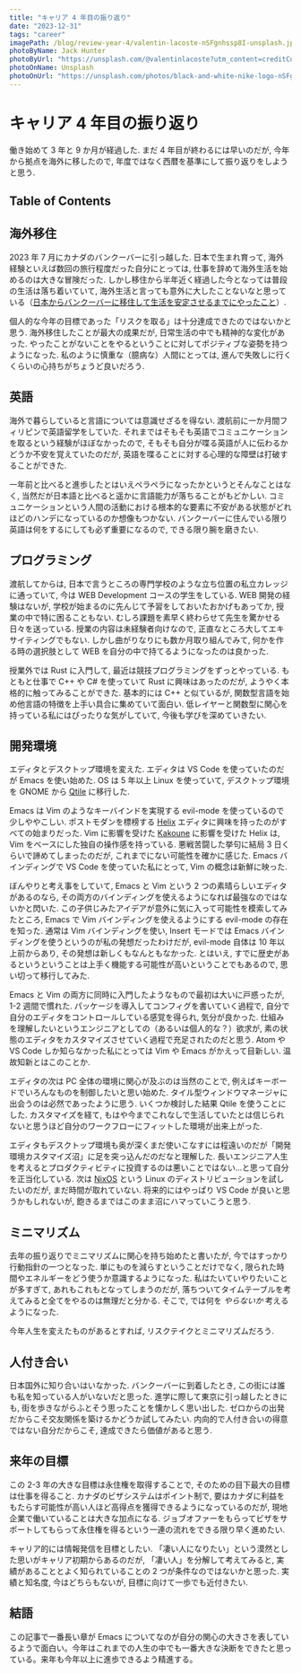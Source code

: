 ```yaml
---
title: "キャリア 4 年目の振り返り"
date: "2023-12-31"
tags: "career"
imagePath: /blog/review-year-4/valentin-lacoste-nSFgnhssp8I-unsplash.jpg
photoByName: Jack Hunter
photoByUrl: "https://unsplash.com/@valentinlacoste?utm_content=creditCopyText&utm_medium=referral&utm_source=unsplash"
photoOnName: Unsplash
photoOnUrl: "https://unsplash.com/photos/black-and-white-nike-logo-nSFgnhssp8I?utm_content=creditCopyText&utm_medium=referral&utm_source=unsplash"
---
```


# キャリア 4 年目の振り返り

働き始めて 3 年と 9 か月が経過した. まだ 4 年目が終わるには早いのだが, 今年から拠点を海外に移したので, 年度ではなく西暦を基準にして振り返りをしようと思う.

## Table of Contents

## 海外移住

2023 年 7 月にカナダのバンクーバーに引っ越した. 日本で生まれ育って, 海外経験といえば数回の旅行程度だった自分にとっては, 仕事を辞めて海外生活を始めるのは大きな冒険だった. しかし移住から半年近く経過した今となっては普段の生活は落ち着いていて, 海外生活と言っても意外に大したことないなと思っている（[日本からバンクーバーに移住して生活を安定させるまでにやったこと](https://momori-nakano.hashnode.dev/stabilize-relocation-to-vancouver)）.

個人的な今年の目標であった「リスクを取る」は十分達成できたのではないかと思う. 海外移住したことが最大の成果だが, 日常生活の中でも精神的な変化があった. やったことがないことをやるということに対してポジティブな姿勢を持つようになった. 私のように慎重な（臆病な）人間にとっては, 進んで失敗しに行くくらいの心持ちがちょうど良いだろう.

## 英語

海外で暮らしていると言語については意識せざるを得ない. 渡航前に一か月間フィリピンで英語留学をしていた. それまではそもそも英語でコミュニケーションを取るという経験がほぼなかったので, そもそも自分が喋る英語が人に伝わるかどうか不安を覚えていたのだが, 英語を喋ることに対する心理的な障壁は打破することができた.

一年前と比べると進歩したとはいえペラペラになったかというとそんなことはなく, 当然だが日本語と比べると遥かに言語能力が落ちることがもどかしい.
コミュニケーションという人間の活動における根本的な要素に不安がある状態がどれほどのハンデになっているのか想像もつかない. バンクーバーに住んでいる限り英語は何をするにしても必ず重要になるので, できる限り腕を磨きたい.

## プログラミング

渡航してからは, 日本で言うところの専門学校のような立ち位置の私立カレッジに通っていて, 今は WEB Development コースの学生をしている. WEB 開発の経験はないが, 学校が始まるのに先んじて予習をしておいたおかげもあってか, 授業の中で特に困ることもない. むしろ課題を素早く終わらせて先生を驚かせる日々を送っている.
授業の内容は未経験者向けなので, 正直なところ大してエキサイティングでもない. しかし曲がりなりにも数か月取り組んでみて, 何かを作る時の選択肢として WEB を自分の中で持てるようになったのは良かった.

授業外では Rust に入門して, 最近は競技プログラミングをずっとやっている. もともと仕事で C++ や C# を使っていて Rust に興味はあったのだが, ようやく本格的に触ってみることができた. 基本的には C++ と似ているが, 関数型言語を始め他言語の特徴を上手い具合に集めていて面白い. 低レイヤーと関数型に関心を持っている私にはぴったりな気がしていて, 今後も学びを深めていきたい.

## 開発環境

エディタとデスクトップ環境を変えた. エディタは VS Code を使っていたのだが Emacs を使い始めた. OS は 5 年以上 Linux を使っていて, デスクトップ環境を GNOME から [Qtile](https://qtile.org/) に移行した.

Emacs は Vim のようなキーバインドを実現する evil-mode を使っているので少しややこしい. ポストモダンを標榜する [Helix](https://helix-editor.com/) エディタに興味を持ったのがすべての始まりだった. Vim に影響を受けた [Kakoune](https://kakoune.org/) に影響を受けた Helix は, Vim をベースにした独自の操作感を持っている. 悪戦苦闘した挙句に結局 3 日くらいで諦めてしまったのだが, これまでにない可能性を確かに感じた. Emacs バインディングで VS Code を使っていた私にとって, Vim の概念は新鮮に映った.

ぼんやりと考え事をしていて, Emacs と Vim という 2 つの素晴らしいエディタがあるのなら, その両方のバインディングを使えるようになれば最強なのではないかと閃いた. この子供じみたアイデアが意外に気に入って可能性を模索してみたところ, Emacs で Vim バインディングを使えるようにする evil-mode の存在を知った. 通常は Vim バインディングを使い, Insert モードでは Emacs バインディングを使うというのが私の発想だったわけだが, evil-mode 自体は 10 年以上前からあり, その発想は新しくもなんともなかった. とはいえ, すでに歴史があるというということは上手く機能する可能性が高いということでもあるので, 思い切って移行してみた.

Emacs と Vim の両方に同時に入門したようなもので最初は大いに戸惑ったが, 1-2 週間で慣れた. パッケージを導入してコンフィグを書いていく過程で, 自分で自分のエディタをコントロールしている感覚を得られ, 気分が良かった. 仕組みを理解したいというエンジニアとしての（あるいは個人的な？）欲求が, 素の状態のエディタをカスタマイズさせていく過程で充足されたのだと思う. Atom や VS Code しか知らなかった私にとっては Vim や Emacs がかえって目新しい. 温故知新とはこのことか.

エディタの次は PC 全体の環境に関心が及ぶのは当然のことで, 例えばキーボードでいろんなものを制御したいと思い始めた. タイル型ウィンドウマネージャに出会うのは必然であったように思う. いくつか検討した結果 Qtile を使うことにした. カスタマイズを経て, もはや今までこれなしで生活していたとは信じられないと思うほど自分のワークフローにフィットした環境が出来上がった.

エディタもデスクトップ環境も奥が深くまだ使いこなすには程遠いのだが「開発環境カスタマイズ沼」に足を突っ込んだのだなと理解した. 長いエンジニア人生を考えるとプロダクティビティに投資するのは悪いことではない...と思って自分を正当化している. 次は [NixOS](https://nixos.org/) という Linux のディストリビューションを試したいのだが, まだ時間が取れていない. 将来的にはやっぱり VS Code が良いと思うかもしれないが, 飽きるまではこのまま沼にハマっていこうと思う.

## ミニマリズム

去年の振り返りでミニマリズムに関心を持ち始めたと書いたが, 今ではすっかり行動指針の一つとなった. 単にものを減らすということだけでなく, 限られた時間やエネルギーをどう使うか意識するようになった. 私はたいていやりたいことが多すぎて, あれもこれもとなってしまうのだが, 落ちついてタイムテーブルを考えてみると全てをやるのは無理だと分かる. そこで, では何を *やらないか* 考えるようになった.

今年人生を変えたものがあるとすれば, リスクテイクとミニマリズムだろう.

## 人付き合い

日本国外に知り合いはいなかった. バンクーバーに到着したとき, この街には誰も私を知っている人がいないだと思った. 進学に際して東京に引っ越したときにも, 街を歩きながらふとそう思ったことを懐かしく思い出した.
ゼロからの出発だからこそ交友関係を築けるかどうか試してみたい. 内向的で人付き合いの得意ではない自分だからこそ, 達成できたら価値があると思う.

## 来年の目標

この 2-3 年の大きな目標は永住権を取得することで, そのための目下最大の目標は仕事を得ること. カナダのビザシステムはポイント制で, 要はカナダに利益をもたらす可能性が高い人ほど高得点を獲得できるようになっているのだが, 現地企業で働いていることは大きな加点になる. ジョブオファーをもらってビザをサポートしてもらって永住権を得るという一連の流れをできる限り早く進めたい.

キャリア的には情報発信を目標としたい. 「凄い人になりたい」という漠然とした思いがキャリア初期からあるのだが, 「凄い人」を分解して考えてみると, 実績があることとよく知られていることの 2 つが条件なのではないかと思った. 実績と知名度, 今はどちらもないが, 目標に向けて一歩でも近付きたい.

## 結語

この記事で一番長い章が Emacs についてなのが自分の関心の大きさを表しているようで面白い。今年はこれまでの人生の中でも一番大きな決断をできたと思っている。来年も今年以上に進歩できるよう精進する。
